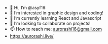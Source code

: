 - 👋 Hi, I’m @asyf16
- 👀 I’m interested in graphic design and coding!
- 🌱 I’m currently learning React and Javascript
- 💞️ I’m looking to collaborate on projects!
- 📫 How to reach me: aurorashi16@gmail.com
- https://aurorashi.live/
